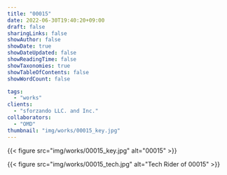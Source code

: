 ```yaml
---
title: "00015"
date: 2022-06-30T19:40:20+09:00
draft: false
sharingLinks: false
showAuthor: false
showDate: true
showDateUpdated: false
showReadingTime: false
showTaxonomies: true
showTableOfContents: false
showWordCount: false

tags:
  - "works"
clients:
  - "sforzando LLC. and Inc."
collaborators:
  - "OMD"
thumbnail: "img/works/00015_key.jpg"
---
```


{{< figure src="img/works/00015_key.jpg" alt="00015" >}}

{{< figure src="img/works/00015_tech.jpg" alt="Tech Rider of 00015" >}}
